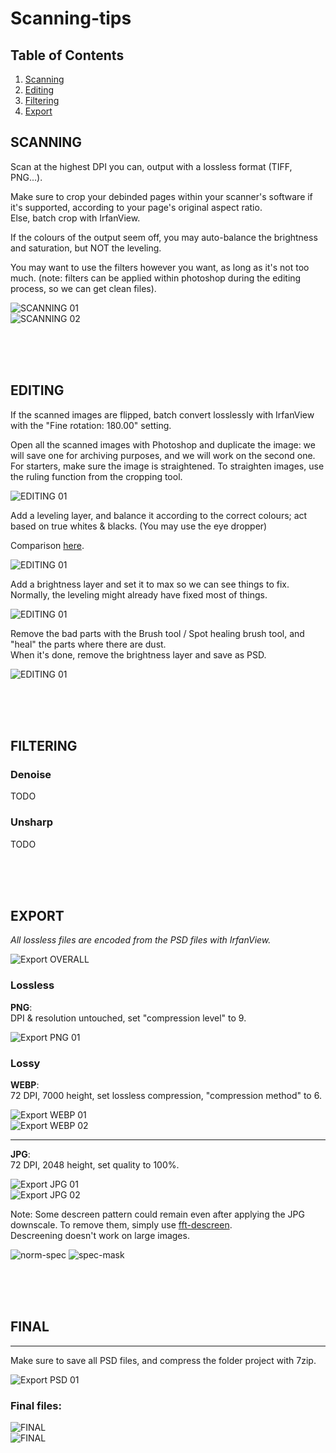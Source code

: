 # Scanning-tips

## Table of Contents
1. [Scanning](#scanning)
2. [Editing](#editing)
3. [Filtering](#filtering)
4. [Export](#export)




## SCANNING

Scan at the highest DPI you can, output with a lossless format (TIFF, PNG...).<br>

Make sure to crop your debinded pages within your scanner's software if it's supported, according to your page's original aspect ratio.<br>
Else, batch crop with IrfanView.<br>

If the colours of the output seem off, you may auto-balance the brightness and saturation, but NOT the leveling.<br>

You may want to use the filters however you want, as long as it's not too much. (note: filters can be applied within photoshop during the editing process, so we can get clean files).<br>

![SCANNING 01](/Assets/Scanning-01.jpg)<br>
![SCANNING 02](/Assets/Scanning-02.jpg)<br>


<br><br><br>


## EDITING
If the scanned images are flipped, batch convert losslessly with IrfanView with the "Fine rotation: 180.00" setting.

Open all the scanned images with Photoshop and duplicate the image: we will save one for archiving purposes, and we will work on the second one.<br>
For starters, make sure the image is straightened. To straighten images, use the ruling function from the cropping tool.<br>

![EDITING 01](/Assets/Editing-straighten01.jpg)<br>

Add a leveling layer, and balance it according to the correct colours; act based on true whites & blacks. (You may use the eye dropper)<br>

Comparison [here](https://slow.pics/c/esz9kdg4).<br>

![EDITING 01](/Assets/Editing-leveling01.jpg)<br>

Add a brightness layer and set it to max so we can see things to fix.<br>
Normally, the leveling might already have fixed most of things.<br>

![EDITING 01](/Assets/Editing-brightness01.jpg)<br>

Remove the bad parts with the Brush tool / Spot healing brush tool, and "heal" the parts where there are dust.<br>
When it's done, remove the brightness layer and save as PSD.<br>

![EDITING 01](/Assets/Editing-final01.jpg)<br>

<br><br><br>


## FILTERING
### Denoise
TODO

### Unsharp
TODO


<br><br><br>


## EXPORT

*All lossless files are encoded from the PSD files with IrfanView.*<br>

![Export OVERALL](/Assets/Export-overall.jpg)<br>

### Lossless

**PNG**:<br> DPI & resolution untouched, set "compression level" to 9.<br>

![Export PNG 01](/Assets/Export-PNG01.jpg)<br>


### Lossy

**WEBP**:<br> 72 DPI, 7000 height, set lossless compression, "compression method" to 6.<br>

![Export WEBP 01](/Assets/Export-WEBP01.jpg)<br>
![Export WEBP 02](/Assets/Export-WEBP02.jpg)<br>

________________
**JPG**:<br> 72 DPI, 2048 height, set quality to 100%.<br>

![Export JPG 01](/Assets/Export-JPG01.jpg)<br>
![Export JPG 02](/Assets/Export-JPG02.jpg)<br>

Note: Some descreen pattern could remain even after applying the JPG downscale. To remove them, simply use [fft-descreen](https://github.com/6o6o/fft-descreen).<br>
Descreening doesn't work on large images.

![norm-spec](https://raw.githubusercontent.com/6o6o/fft-descreen/master/images/example.png) ![spec-mask](https://raw.githubusercontent.com/6o6o/fft-descreen/master/images/result.png)

<br><br><br>

## FINAL
________________

Make sure to save all PSD files, and compress the folder project with 7zip.<br>

![Export PSD 01](/Assets/Export-PSD01.jpg)<br>

### Final files:<br>

![FINAL](/Assets/Final.jpg)<br>
![FINAL](/Assets/04-Lossyexport.jpg)<br>
